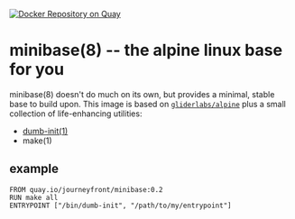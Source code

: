 [![Docker Repository on Quay](https://quay.io/repository/journeyfront/minibase/status "Docker Repository on Quay")](https://quay.io/repository/journeyfront/minibase)

minibase(8) -- the alpine linux base for you
============================================

minibase(8) doesn't do much on its own, but provides a minimal, stable base to
build upon. This image is based on [`gliderlabs/alpine`] plus a small collection
of life-enhancing utilities:

- [dumb-init(1)]
- make(1)

[`gliderlabs/alpine`]: http://gliderlabs.viewdocs.io/docker-alpine/
[dumb-init(1)]: https://github.com/Yelp/dumb-init#readme

## example

```
FROM quay.io/journeyfront/minibase:0.2
RUN make all
ENTRYPOINT ["/bin/dumb-init", "/path/to/my/entrypoint"]
```
